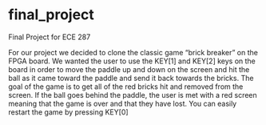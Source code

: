 # final_project
Final Project for ECE 287

For our project we decided to clone the classic game “brick breaker” on the FPGA board. We wanted the user to use the KEY[1] and KEY[2] keys on the board in order to move the paddle up and down on the screen and hit the ball as it came toward the paddle and send it back towards the bricks. The goal of the game is to get all of the red bricks hit and removed from the screen. If the ball goes behind the paddle, the user is met with a red screen meaning that the game is over and that they have lost. You can easily restart the game by pressing KEY[0]
